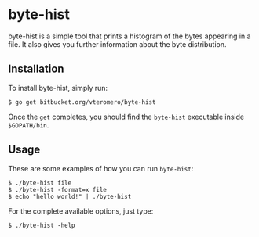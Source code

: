 # byte-hist
byte-hist is a simple tool that prints a histogram of the bytes appearing in
a file. It also gives you further information about the byte distribution.
## Installation
To install byte-hist, simply run:
```
$ go get bitbucket.org/vteromero/byte-hist
```
Once the `get` completes, you should find the `byte-hist` executable inside
`$GOPATH/bin`.
## Usage
These are some examples of how you can run `byte-hist`:
```
$ ./byte-hist file
$ ./byte-hist -format=x file
$ echo "hello world!" | ./byte-hist
```
For the complete available options, just type:
```
$ ./byte-hist -help
```


